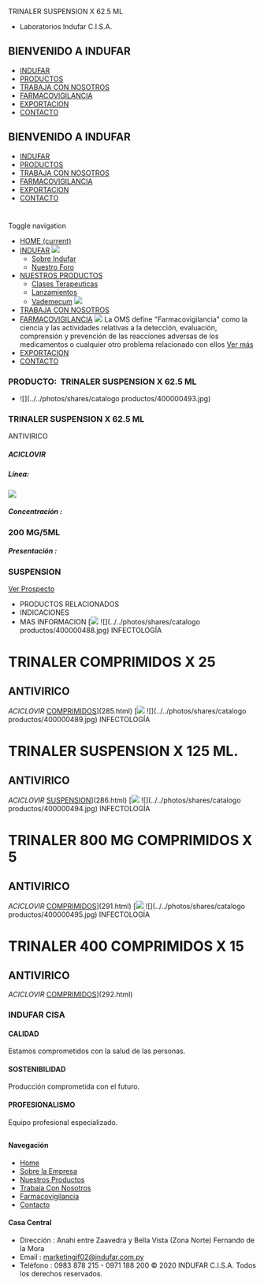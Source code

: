 TRINALER SUSPENSION X 62.5 ML
- Laboratorios Indufar C.I.S.A.
## BIENVENIDO A INDUFAR
* [INDUFAR](290.html#)
* [PRODUCTOS](290.html#)
* [TRABAJA CON NOSOTROS](290.html#)
* [FARMACOVIGILANCIA](290.html#)
* [EXPORTACION](290.html#)
* [CONTACTO](290.html#)
## BIENVENIDO A INDUFAR
* [INDUFAR](../../index.html)
* [PRODUCTOS](../../productos.html)
* [TRABAJA CON NOSOTROS](../../trabaja_con_nosotros.html)
* [FARMACOVIGILANCIA](../../farmacovigilancia.html)
* [EXPORTACION](../../exportacion.html)
* [CONTACTO](../../contacto.html)
# 
Toggle navigation
* [HOME (current)](../../index.html)
* [INDUFAR](290.html#) 
  [![ ](../../photos/shares/Sistema/Menu/indufar_menul.jpg)](../../institucional.html)
  - [Sobre Indufar](../../institucional.html)
  - [Nuestro Foro](../../blog.html)
* [NUESTROS PRODUCTOS](290.html#) 
  - [Clases Terapeuticas](../clases_terapeuticas.html)
  - [Lanzamientos](../lanzamientos.html)
  - [Vademecum](../../productos.html)
  [![ ](../../photos/shares/Sistema/Menu/productos.png)](../../productos.html)
* [TRABAJA CON NOSOTROS](../../trabaja_con_nosotros.html)
* [FARMACOVIGILANCIA](290.html#) 
  [![ ](../../photos/shares/Sistema/Menu/TUBOS.png)](../../farmacovigilancia.html)
  La OMS define "Farmacovigilancia" como la ciencia y las actividades relativas a la detección, evaluación, comprensión y prevención de las reacciones adversas de los medicamentos o cualquier otro problema relacionado con ellos
  [Ver más](../../farmacovigilancia.html)
* [EXPORTACION](../../exportacion.html)
* [CONTACTO](../../contacto.html)
### PRODUCTO:  TRINALER SUSPENSION X 62.5 ML
* ![](../../photos/shares/catalogo productos/400000493.jpg)
### **TRINALER SUSPENSION X 62.5 ML**
ANTIVIRICO
##### **ACICLOVIR**
##### **Línea:**
[![](../../photos/shares/Laboratorios/lab_indufar.png)](../linea/1.html)
##### **Concentración :**
### 200 MG/5ML
##### **Presentación :**
### SUSPENSION
[Ver Prospecto](https://www.indufar.com.py/files/shares/prospectos/400000493.pdf)
* PRODUCTOS RELACIONADOS
* INDICACIONES
* MAS INFORMACION
[![](../../photos/shares/Laboratorios/lab_indufar.png)
![](../../photos/shares/catalogo productos/400000488.jpg)
INFECTOLOGÍA
# TRINALER COMPRIMIDOS X 25
## ANTIVIRICO
*ACICLOVIR*
[COMPRIMIDOS](290.html#)](285.html)
[![](../../photos/shares/Laboratorios/lab_indufar.png)
![](../../photos/shares/catalogo productos/400000489.jpg)
INFECTOLOGÍA
# TRINALER SUSPENSION X 125 ML.
## ANTIVIRICO
*ACICLOVIR*
[SUSPENSION](290.html#)](286.html)
[![](../../photos/shares/Laboratorios/lab_indufar.png)
![](../../photos/shares/catalogo productos/400000494.jpg)
INFECTOLOGÍA
# TRINALER 800 MG COMPRIMIDOS X 5
## ANTIVIRICO
*ACICLOVIR*
[COMPRIMIDOS](290.html#)](291.html)
[![](../../photos/shares/Laboratorios/lab_indufar.png)
![](../../photos/shares/catalogo productos/400000495.jpg)
INFECTOLOGÍA
# TRINALER 400 COMPRIMIDOS X 15
## ANTIVIRICO
*ACICLOVIR*
[COMPRIMIDOS](290.html#)](292.html)
### INDUFAR CISA
#### CALIDAD
Estamos comprometidos con la salud de las personas.
#### SOSTENIBILIDAD
Producción comprometida con el futuro.
#### PROFESIONALISMO
Equipo profesional especializado.
## 
#### Navegación
* [Home](../../index.html)
* [Sobre la Empresa](../../institucional.html)
* [Nuestros Productos](../../productos.html)
* [Trabaja Con Nosotros](../../trabaja_con_nosotros.html)
* [Farmacovigilancia](../../farmacovigilancia.html)
* [Contacto](../../contacto.html)
#### Casa Central
* Dirección : Anahi entre Zaavedra y Bella Vista (Zona Norte) Fernando de la Mora
* Email : [marketingif02@indufar.com.py](mailto:marketingif02@indufar.com.py)
* Teléfono : 0983 878 215 - 0971 188 200
© 2020 INDUFAR C.I.S.A. Todos los derechos reservados.
